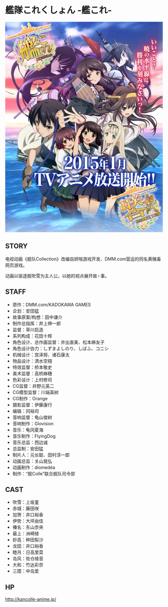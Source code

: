 # 艦隊これくしょん -艦これ-

![poster](poster.jpg)

## STORY

电视动画《舰队Collection》改编自娇喘游戏开发、DMM.com营运的同名黄赌毒网页游戏。

动画以驱逐舰吹雪为主人公，以她的视点展开故♀事。
 
## STAFF

- 原作：DMM.com/KADOKAWA GAMES
- 企划：安田猛
- 故事原案/构想：田中谦介
- 制作总指挥：井上伸一郎
- 监督：草川启造
- 系列构成：花田十辉
- 角色设计、总作画监督：井出直美、松本麻友子
- 角色设计协力：しずまよしのり、しばふ、コニシ
- 机械设计：宫泽努、诸石康太
- 物品设计：清水空翔
- 特效监督：桥本敬史
- 美术监督：高桥麻穗
- 色彩设计：上村修司
- CG监督：井野元英二
- CG模型监督：川端英树
- CG制作：Orange
- 摄影监督：伊藤康行
- 编辑：冈裕司
- 音响监督：龟山俊树
- 音响制作：Glovision
- 音乐：龟冈夏海
- 音乐制作：FlyingDog
- 音乐总监：西边诚
- 总监制：安田猛
- 制片人：元长聪、田村淳一郎
- 动画总监：关山晃弘
- 动画制作：diomedéa
- 制作：“舰Colle”联合舰队司令部
 
## CAST

- 吹雪：上坂堇
- 赤城：藤田咲
- 加贺：井口裕香
- 伊势：大坪由佳
- 榛名：东山奈央
- 最上：洲崎绫
- 妙高：种田梨沙
- 龙田：井口裕香
- 睦月：日高里菜
- 岛风：佐仓绫音
- 大和：竹达彩奈
- 三隈：中岛爱
 
## HP

http://kancolle-anime.jp/
